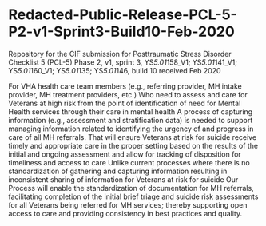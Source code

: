 # Redacted-Public-Release-PCL-5-P2-v1-Sprint3-Build10-Feb-2020
Repository for the CIF submission for Posttraumatic Stress Disorder Checklist 5 (PCL-5) Phase 2, v1, sprint 3, YS*5.01*158_V1; YS*5.01*141_V1; YS*5.01*160_V1; YS*5.01*135; YS*5.01*146, build 10 received Feb 2020

For VHA health care team members (e.g., referring provider, MH intake provider, MH treatment providers, etc.)
Who need to assess and care for Veterans at high risk from the point of identification of need for Mental Health services through their care in mental health
A process of capturing information (e.g., assessment and stratification data) is needed to support managing information related to identifying the urgency of and progress in care of all MH referrals. 
That will ensure Veterans at risk for suicide receive timely and appropriate care in the proper setting based on the results of the initial and ongoing assessment and allow for tracking of disposition for timeliness and access to care 
Unlike current processes where there is no standardization of gathering and capturing information resulting in inconsistent sharing of information for Veterans at risk for suicide
Our Process will enable the standardization of documentation for MH referrals, facilitating completion of the initial brief triage and suicide risk assessments for all Veterans being referred for MH services; thereby supporting open access to care and providing consistency in best practices and quality.
